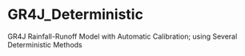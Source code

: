 # GR4J_Deterministic
GR4J Rainfall-Runoff Model with Automatic Calibration; using  Several Deterministic Methods
